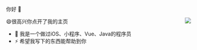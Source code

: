 你好 👋

<img align="right" src="https://github-readme-stats.vercel.app/api?username=rangang&show_icons=true&theme=radical" />
😄很高兴你点开了我的主页

- 🔭 我是一个做过iOS、小程序、Vue、Java的程序员
- ⚡ 希望我写下的东西能帮助到你



